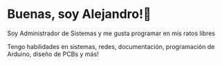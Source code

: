 # Buenas, soy Alejandro!👋
Soy Administrador de Sistemas y me gusta programar en mis ratos libres

Tengo habilidades en sistemas, redes, documentación, programación de Arduino, diseño de PCBs y más!
